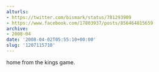 ```yaml
---
alturls:
- https://twitter.com/bismark/status/781293909
- https://www.facebook.com/17803937/posts/856464815659
archive:
- 2008-04
date: '2008-04-02T05:55:10+00:00'
slug: '1207115710'
---
```


home from the kings game.


